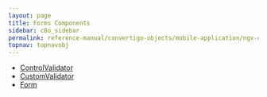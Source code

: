 ```yaml
---
layout: page
title: Forms Components
sidebar: c8o_sidebar
permalink: reference-manual/convertigo-objects/mobile-application/ngx-components/form-components/
topnav: topnavobj
---
```

* [ControlValidator](controlvalidator/)
* [CustomValidator](customvalidator/)
* [Form](form/)
